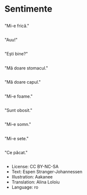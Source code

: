 # Sentimente

##
"Mi-e frică."

##
"Auu!"

##
"Ești bine?"

##
"Mă doare stomacul."

##
"Mă doare capul."

##
"Mi-e foame."

##
"Sunt obosit."

##
"Mi-e somn."

##
"Mi-e sete."

##
"Ce păcat."

##
* License: CC BY-NC-SA
* Text: Espen Stranger-Johannessen
* Illustration: Aakanee
* Translation: Alina Loloiu
* Language: ro
